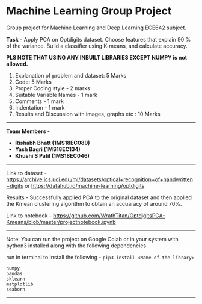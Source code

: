 # Machine Learning Group Project

Group project for Machine Learning and Deep Learning ECE642 subject.

**Task** - Apply PCA on Optdigits dataset. Choose features that explain 90 % of the variance. Build a classifier using K-means, and calculate accuracy.

**PLS NOTE THAT USING ANY INBUILT LIBRARIES EXCEPT NUMPY is not allowed.**

1. Explanation of problem and dataset: 5 Marks
2. Code: 5 Marks
3. Proper 	Coding style - 2 marks
4. Suitable 	Variable Names - 1 mark
5. Comments 	- 1 mark
6. Indentation 	- 1 mark
7. Results and Discussion with images, graphs etc : 10 Marks

---

**Team Members -** 

* **Rishabh Bhatt (1MS18EC089)**
* **Yash Bagri (1MS18EC134)**
* **Khushi S Patil (1MS18EC046)**

---

Link to dataset - https://archive.ics.uci.edu/ml/datasets/optical+recognition+of+handwritten+digits 
or
https://datahub.io/machine-learning/optdigits

Results - Successfully applied PCA to the original dataset and then applied the Kmean clustering algorithm to obtain an accuaracy of around 70%.

Link to notebook - https://github.com/WrathTitan/OptdigitsPCA-Kmeans/blob/master/projectnotebook.ipynb

---

Note: You can run the project on Google Colab or in your system with python3 installed along with the following dependencies

run in terminal to install the following - `pip3 install <Name-of-the-library>`

```
numpy
pandas
sklearn
matplotlib
seaborn
```

---

